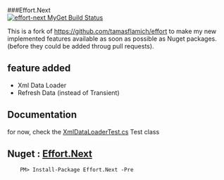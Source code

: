 ###Effort.Next   
[![effort-next MyGet Build Status](https://www.myget.org/BuildSource/Badge/effort-next?identifier=786b0d5c-6630-4ed1-8dac-cc6536879b3a)](https://www.myget.org/)

This is a fork of https://github.com/tamasflamich/effort to make my new implemented features available as soon as possible as Nuget packages. (before they could be added throug pull requests).

feature added
-------------
- Xml Data Loader 
- Refresh Data (instead of Transient) 

Documentation
-------------
for now, check the [XmlDataLoaderTest.cs](https://github.com/CedricDumont/Effort.Next/blob/develop/Main/Source/Effort.Next.Test/XmlDataLoaderTest.cs) Test class

Nuget : [Effort.Next](https://www.nuget.org/packages/Effort.Next)
--------------------------------------------------------------------

        PM> Install-Package Effort.Next -Pre
        

